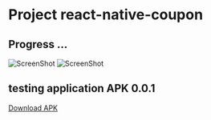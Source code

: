 # Project react-native-coupon
## Progress ...
![ScreenShot](https://github.com/MohamedAliAyedi/react-native-coupon/Screenshot/Project_1.png)
![ScreenShot](https://github.com/MohamedAliAyedi/react-native-coupon/Screenshot/Project_2.png)

## testing application APK 0.0.1

[Download APK](https://github.com/MohamedAliAyedi/react-native-coupon/Screenshot/app-test.apk "download")


